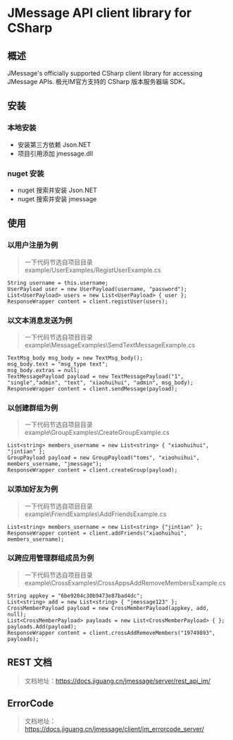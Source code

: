 # JMessage API client library for CSharp

## 概述
JMessage's officially supported CSharp client library for accessing JMessage APIs. 极光IM官方支持的 CSharp 版本服务器端 SDK。

## 安装
###  本地安装
*   安装第三方依赖 Json.NET
*   项目引用添加 jmessage.dll

### nuget 安装
*   nuget 搜索并安装 Json.NET
*   nuget 搜索并安装 jmessage

## 使用

###  以用户注册为例

>一下代码节选自项目目录  example/UserExamples/RegistUserExample.cs

```
String username = this.username;
UserPayload user = new UserPayload(username, "password");
List<UserPayload> users = new List<UserPayload> { user };
ResponseWrapper content = client.registUser(users);
```
###  以文本消息发送为例
>一下代码节选自项目目录  example\MessageExamples\SendTextMessageExample.cs

```
TextMsg_body msg_body = new TextMsg_body();
msg_body.text = "msg_type text";
msg_body.extras = null;
TextMessagePayload payload = new TextMessagePayload("1", "single","admin", "text", "xiaohuihui", "admin", msg_body);           
ResponseWrapper content = client.sendMessage(payload);
```
###  以创建群组为例
>一下代码节选自项目目录  example\GroupExamples\CreateGroupExample.cs

```
List<string> members_username = new List<string> { "xiaohuihui", "jintian" };
GroupPayload payload = new GroupPayload("toms", "xiaohuihui", members_username, "jmessage");
ResponseWrapper content = client.createGroup(payload);
```

###  以添加好友为例
>一下代码节选自项目目录  example\FriendExamples\AddFriendsExample.cs

```
List<string> members_username = new List<string> {"jintian" };       
ResponseWrapper content = client.addFriends("xiaohuihui", members_username);
```

###  以跨应用管理群组成员为例
>一下代码节选自项目目录  example\CrossExamples\CrossAppsAddRemoveMembersExample.cs

```
String appkey = "6be9204c30b9473e87bad4dc";
List<string> add = new List<string> { "jmessage123" };
CrossMemberPayload payload = new CrossMemberPayload(appkey, add, null);
List<CrossMemberPayload> payloads = new List<CrossMemberPayload> { };
payloads.Add(payload);    
ResponseWrapper content = client.crossAddRemoveMembers("19749893", payloads);
```

## REST 文档
>文档地址：https://docs.jiguang.cn/jmessage/server/rest_api_im/

## ErrorCode
> 文档地址：https://docs.jiguang.cn/jmessage/client/im_errorcode_server/
